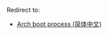 Redirect to:

*   [Arch boot process (简体中文)](/index.php?title=Arch_boot_process_(%E7%AE%80%E4%BD%93%E4%B8%AD%E6%96%87)&redirect=no "Arch boot process (简体中文)")